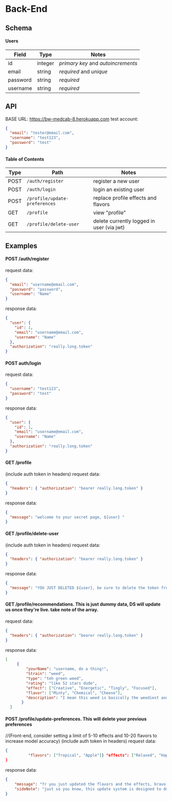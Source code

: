 # Back-End

## Schema

#### Users

| Field    | Type    | Notes                              |
| -------- | ------- | ---------------------------------- |
| id       | integer | _primary key_ and _autoincrements_ |
| email    | string  | _required_ and _unique_            |
| password | string  | _required_                         |
| username | string  | _required_                         |

## API

BASE URL: https://bw-medcab-8.herokuapp.com
test account:

```json
{
  "email": "tester@email.com",
  "username": "test123",
  "password": "test"
}
```

#### Table of Contents

| Type | Path                             | Notes                                        |
| ---- | ---------------------------------|----------------------------------------------|
| POST | `/auth/register`                 | register a new user                          |
| POST | `/auth/login`                    | login an existing user                       |
| POST | `/profile/update-preferences`    | replace profile effects and flavors          |
| GET  | `/profile`                       | view "profile"                               |
| GET  | `/profile/delete-user`           | delete currently logged in user (via jwt)    |

## Examples

#### POST /auth/register

request data:

```json
{
  "email": "username@email.com",
  "password": "password",
  "username": "Name"
}
```

response data:

```json
{
  "user": {
    "id": 1,
    "email": "username@email.com",
    "username": "Name"
  },
  "authorization": "really.long.token"
}
```

#### POST auth/login

request data:

```json
{
  "username": "test123",
  "password": "test"
}
```

response data:

```json
{
  "user": {
    "id": 1,
    "email": "username@email.com",
    "username": "Name"
  },
  "authorization": "really.long.token"
}
```

#### GET /profile
(include auth token in headers)
request data:

```json 
{
  "headers": { "authorization": "bearer really.long.token" }
}
```

response data:

```json
{
  "message": "welcome to your secret page, ${user} "
}
```

#### GET /profile/delete-user
(include auth token in headers)
request data:

```json 
{
  "headers": { "authorization": "bearer really.long.token" }
}
```

response data:

```json 
{
  "message": "YOU JUST DELETED ${user}, be sure to delete the token from memory"
}
```


#### GET /profile/recommendations. This is just dummy data, DS will update us once they're live. take note of the array.

request data:

```json
{
  "headers": { "authorization": "bearer really.long.token" }
}
```

response data:

```json
[
     {
         "yourName": "username, do a thing!",
         "Strain": "weed",
         "type": "teh green weed",
         "rating": "like 52 stars dude",
         "effect": ["Creative", "Energetic", "Tingly", "Focused"],
         "flavor": ["Minty", "Chemical", "Cheese"],
         "description": "I mean this weed is basically the weediest and the cheesiest",
       }
  ]
```

#### POST /profile/update-preferences. This will delete your previous preferences
   //(Front-end, consider setting a limit of 5-10 effects and 10-20 flavors to increase model accuracy)
(include auth token in headers)
request data:

```json 
{      
          "flavors": ["Tropical", "Apple"]} "effects": ["Relaxed", "Happy"]
}
```

response data:

```json
{
    "message": "fr you just updated the flavors and the effects, bravo. I might even send a response or something someday",
    "sideNote": "just so you know, this update system is designed to delete your previous preferences. I hope you remember them"
}
```
